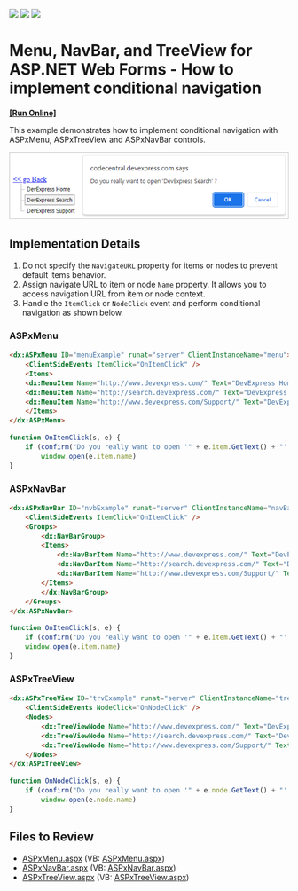<!-- default badges list -->
![](https://img.shields.io/endpoint?url=https://codecentral.devexpress.com/api/v1/VersionRange/128564569/13.1.4%2B)
[![](https://img.shields.io/badge/Open_in_DevExpress_Support_Center-FF7200?style=flat-square&logo=DevExpress&logoColor=white)](https://supportcenter.devexpress.com/ticket/details/E3925)
[![](https://img.shields.io/badge/📖_How_to_use_DevExpress_Examples-e9f6fc?style=flat-square)](https://docs.devexpress.com/GeneralInformation/403183)
<!-- default badges end -->

# Menu, NavBar, and TreeView for ASP.NET Web Forms - How to implement conditional navigation
<!-- run online -->
**[[Run Online]](https://codecentral.devexpress.com/e3925/)**
<!-- run online end -->

This example demonstrates how to implement conditional navigation with ASPxMenu, ASPxTreeView and ASPxNavBar controls. 

![](confirmation-dialog.png)

## Implementation Details

1. Do not specify the `NavigateURL` property for items or nodes to prevent default items behavior.
2. Assign navigate URL to item or node `Name` property. It allows you to access navigation URL from item or node context.
3. Handle the `ItemClick` or `NodeClick` event and perform conditional navigation as shown below.


### ASPxMenu

```aspx
<dx:ASPxMenu ID="menuExample" runat="server" ClientInstanceName="menu">
    <ClientSideEvents ItemClick="OnItemClick" />
    <Items>
	<dx:MenuItem Name="http://www.devexpress.com/" Text="DevExpress Home"/>
	<dx:MenuItem Name="http://search.devexpress.com/" Text="DevExpress Search"/>
	<dx:MenuItem Name="http://www.devexpress.com/Support/" Text="DevExpress Support"/>
    </Items>
</dx:ASPxMenu>
```

```js
function OnItemClick(s, e) {
    if (confirm("Do you really want to open '" + e.item.GetText() + "' ?"))
        window.open(e.item.name)
}
```

### ASPxNavBar

```aspx
<dx:ASPxNavBar ID="nvbExample" runat="server" ClientInstanceName="navBar">
    <ClientSideEvents ItemClick="OnItemClick" />
    <Groups>
        <dx:NavBarGroup>
	    <Items>
	        <dx:NavBarItem Name="http://www.devexpress.com/" Text="DevExpress Home"/>
	        <dx:NavBarItem Name="http://search.devexpress.com/" Text="DevExpress Search"/>
	        <dx:NavBarItem Name="http://www.devexpress.com/Support/" Text="DevExpress Support"/>
	    </Items>
        </dx:NavBarGroup>
    </Groups>
</dx:ASPxNavBar>
```

```js
function OnItemClick(s, e) {
    if (confirm("Do you really want to open '" + e.item.GetText() + "' ?"))
	window.open(e.item.name)
}
```

### ASPxTreeView


```aspx
<dx:ASPxTreeView ID="trvExample" runat="server" ClientInstanceName="treeView">
    <ClientSideEvents NodeClick="OnNodeClick" />
    <Nodes>
        <dx:TreeViewNode Name="http://www.devexpress.com/" Text="DevExpress Home"/>
        <dx:TreeViewNode Name="http://search.devexpress.com/" Text="DevExpress Search"/>
        <dx:TreeViewNode Name="http://www.devexpress.com/Support/" Text="DevExpress Support"/>
    </Nodes>
</dx:ASPxTreeView>
```

```js
function OnNodeClick(s, e) {
    if (confirm("Do you really want to open '" + e.node.GetText() + "' ?"))
        window.open(e.node.name)
}
```


## Files to Review

* [ASPxMenu.aspx](./CS/WebSite/ASPxMenu.aspx) (VB: [ASPxMenu.aspx](./VB/WebSite/ASPxMenu.aspx))
* [ASPxNavBar.aspx](./CS/WebSite/ASPxNavBar.aspx) (VB: [ASPxNavBar.aspx](./VB/WebSite/ASPxNavBar.aspx))
* [ASPxTreeView.aspx](./CS/WebSite/ASPxTreeView.aspx) (VB: [ASPxTreeView.aspx](./VB/WebSite/ASPxTreeView.aspx))
